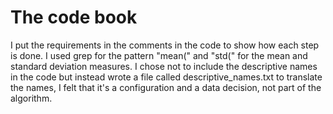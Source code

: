 The code book
===========

I put the requirements in the comments in the code to show how each step is done.
I used grep for the pattern "mean(" and "std(" for the mean and standard deviation measures.
I chose not to include the descriptive names in the code but instead wrote a file called descriptive_names.txt
to translate the names, I felt that it's a configuration and a data decision, not part of the algorithm.